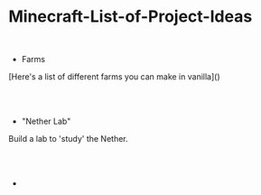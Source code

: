 # Minecraft-List-of-Project-Ideas




<br>

 - Farms
 
 <p> [Here's a list of different farms you can make in vanilla]() </p>

</br>

<br>

- "Nether Lab"

<p> Build a lab to 'study' the Nether. </p>

</br>

<br>

 - 
 
 <p>  </p>

</br>
